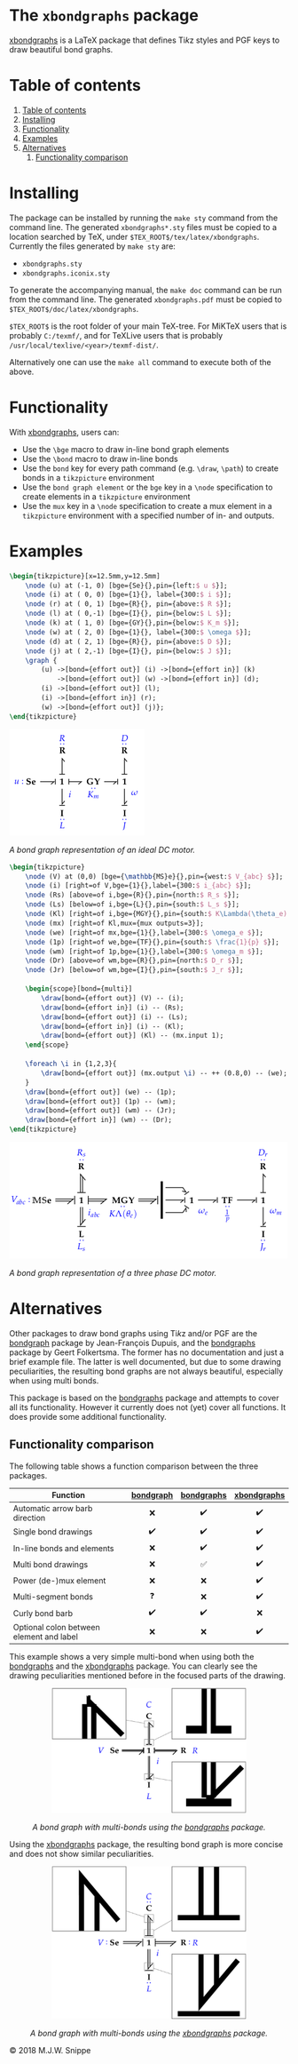 The `xbondgraphs` package
===========
[xbondgraphs] is a LaTeX package that defines Ti*k*z styles and PGF keys to draw beautiful bond graphs.

# Table of contents
<!-- TOC depthFrom:1 depthTo:6 withLinks:1 updateOnSave:1 orderedList:1 -->

1. [Table of contents](#table-of-contents)
2. [Installing](#installing)
3. [Functionality](#functionality)
4. [Examples](#examples)
5. [Alternatives](#alternatives)
	1. [Functionality comparison](#functionality-comparison)

<!-- /TOC -->

# Installing
The package can be installed by running the `make sty` command from the command line. The generated `xbondgraphs*.sty` files must be copied to a location searched by TeX, under `$TEX_ROOT$/tex/latex/xbondgraphs`. Currently the files generated by `make sty` are:
* `xbondgraphs.sty`
* `xbondgraphs.iconix.sty`

To generate the accompanying manual, the `make doc` command can be run from the command line. The generated `xbondgraphs.pdf` must be copied to `$TEX_ROOT$/doc/latex/xbondgraphs`.

`$TEX_ROOT$` is the root folder of your main TeX-tree. For MiKTeX users that is probably `C:/texmf/`, and for TeXLive users that is probably `/usr/local/texlive/<year>/texmf-dist/`.

Alternatively one can use the `make all` command to execute both of the above.

# Functionality
With [xbondgraphs], users can:
* Use the `\bge` macro to draw in-line bond graph elements
* Use the `\bond` macro to draw in-line bonds
* Use the `bond` key for every path command (e.g. `\draw`, `\path`) to create bonds in a `tikzpicture` environment
* Use the `bond graph element` or the `bge` key in a `\node` specification to create elements in a `tikzpicture` environment
* Use the `mux` key in a `\node` specification to create a mux element in a `tikzpicture` environment with a specified number of in- and outputs.

# Examples
```latex
\begin{tikzpicture}[x=12.5mm,y=12.5mm]
    \node (u) at (-1, 0) [bge={Se}{},pin={left:$ u $}];
    \node (i) at ( 0, 0) [bge={1}{}, label={300:$ i $}];
    \node (r) at ( 0, 1) [bge={R}{}, pin={above:$ R $}];
    \node (l) at ( 0,-1) [bge={I}{}, pin={below:$ L $}];
    \node (k) at ( 1, 0) [bge={GY}{},pin={below:$ K_m $}];
    \node (w) at ( 2, 0) [bge={1}{}, label={300:$ \omega $}];
    \node (d) at ( 2, 1) [bge={R}{}, pin={above:$ D $}];
    \node (j) at ( 2,-1) [bge={I}{}, pin={below:$ J $}];
    \graph {
        (u) ->[bond={effort out}] (i) ->[bond={effort in}] (k)
            ->[bond={effort out}] (w) ->[bond={effort in}] (d);
        (i) ->[bond={effort out}] (l);
        (i) ->[bond={effort in}] (r);
        (w) ->[bond={effort out}] (j)};
\end{tikzpicture}
```

<img src="/figures/example1dcmotor.png" alt="bond graph of an ideal dc motor"/>

*A bond graph representation of an ideal DC motor.*

```latex
\begin{tikzpicture}
    \node (V) at (0,0) [bge={\mathbb{MS}e}{},pin={west:$ V_{abc} $}];
    \node (i) [right=of V,bge={1}{},label={300:$ i_{abc} $}];
    \node (Rs) [above=of i,bge={R}{},pin={north:$ R_s $}];
    \node (Ls) [below=of i,bge={L}{},pin={south:$ L_s $}];
    \node (Kl) [right=of i,bge={MGY}{},pin={south:$ K\Lambda(\theta_e) $}];
    \node (mx) [right=of Kl,mux={mux outputs=3}];
    \node (we) [right=of mx,bge={1}{},label={300:$ \omega_e $}];
    \node (1p) [right=of we,bge={TF}{},pin={south:$ \frac{1}{p} $}];
    \node (wm) [right=of 1p,bge={1}{},label={300:$ \omega_m $}];
    \node (Dr) [above=of wm,bge={R}{},pin={north:$ D_r $}];
    \node (Jr) [below=of wm,bge={I}{},pin={south:$ J_r $}];

    \begin{scope}[bond={multi}]
        \draw[bond={effort out}] (V) -- (i);
        \draw[bond={effort in}] (i) -- (Rs);
        \draw[bond={effort out}] (i) -- (Ls);
        \draw[bond={effort in}] (i) -- (Kl);
        \draw[bond={effort out}] (Kl) -- (mx.input 1);
    \end{scope}

    \foreach \i in {1,2,3}{
        \draw[bond={effort out}] (mx.output \i) -- ++ (0.8,0) -- (we);
    }
    \draw[bond={effort out}] (we) -- (1p);
    \draw[bond={effort out}] (1p) -- (wm);
    \draw[bond={effort out}] (wm) -- (Jr);
    \draw[bond={effort in}] (wm) -- (Dr);
\end{tikzpicture}
```

<img src="/figures/example2dcmotor3.png" alt="bond graph of a three phase dc motor">

*A bond graph representation of a three phase DC motor.*

# Alternatives
Other packages to draw bond graphs using Ti*k*z and/or PGF are the [bondgraph] package by Jean-François Dupuis, and the [bondgraphs] package by Geert Folkertsma. The former has no documentation and just a brief example file. The latter is well documented, but due to some drawing peculiarities, the resulting bond graphs are not always beautiful, especially when using multi bonds.

This package is based on the [bondgraphs] package and attempts to cover all its functionality. However it currently does not (yet) cover all functions. It does provide some additional functionality.

## Functionality comparison
The following table shows a function comparison between the three packages.

Function                                 | [bondgraph]       | [bondgraphs]        | [xbondgraphs]
-----------------------------------------|:------------------:|:------------------:|:------------------:
Automatic arrow barb direction           | :x:                | :heavy_check_mark: | :heavy_check_mark:
Single bond drawings                     | :heavy_check_mark: | :heavy_check_mark: | :heavy_check_mark:
In-line bonds and elements               | :x:                | :heavy_check_mark: | :heavy_check_mark:
Multi bond drawings                      | :x:                | :white_check_mark: | :heavy_check_mark:
Power (de-)mux element                   | :x:                | :x:                | :heavy_check_mark:
Multi-segment bonds                      | :question:         | :x:                | :heavy_check_mark:
Curly bond barb                          | :heavy_check_mark: | :heavy_check_mark: | :x:
Optional colon between element and label | :x:                | :x:                | :heavy_check_mark:


This example shows a very simple multi-bond when using both the [bondgraphs] and the [xbondgraphs] package. You can clearly see the drawing peculiarities mentioned before in the focused parts of the drawing.

<center>
<img src="/figures/bondgraphs_example.png" alt="bondgraphs example" width="350"/>

*A bond graph with multi-bonds using the [bondgraphs] package.*
</center>

Using the [xbondgraphs] package, the resulting bond graph is more concise and does not show similar peculiarities.

<center>
<img src="/figures/xbondgraphs_example.png" alt="xbondgraphs example" width="350"/>

*A bond graph with multi-bonds using the [xbondgraphs] package.*
</center>



&copy; 2018 M.J.W. Snippe

[bondgraph]: https://ctan.org/pkg/bondgraph
[bondgraphs]: https://ctan.org/pkg/bondgraphs
[xbondgraphs]: https://github.com/MaxSnippe/xbondgraphs
